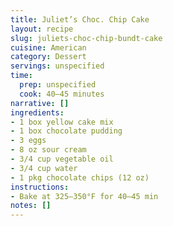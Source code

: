 ```yaml
---
title: Juliet’s Choc. Chip Cake
layout: recipe
slug: juliets-choc-chip-bundt-cake
cuisine: American
category: Dessert
servings: unspecified
time:
  prep: unspecified
  cook: 40–45 minutes
narrative: []
ingredients:
- 1 box yellow cake mix
- 1 box chocolate pudding
- 3 eggs
- 8 oz sour cream
- 3/4 cup vegetable oil
- 3/4 cup water
- 1 pkg chocolate chips (12 oz)
instructions:
- Bake at 325–350°F for 40–45 min
notes: []
---
```

